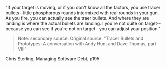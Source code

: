 "If your target is moving, or if you don't know all the factors, you use tracer bullets--little phosphorous rounds intermixed with real rounds in your gun. As you fire, you can actually see the traer bullets. And where they are landing is where the actual bullets are landing. I you're not quite on target--because you can see if you're not on target--you can adjust your position."

> Note: secondary source.
> Original source: "Tracer Bullets and Prototypes: A conversation with Andy Hunt and Dave Thomas, part VIII"

Chris Sterling, Managing Software Debt, p195